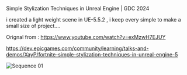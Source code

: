 

Simple Stylization Techniques in Unreal Engine | GDC 2024 

i created a light weight scene in UE-5.5.2 , i keep every simple to make a small size of project....

Orignal from : 
https://www.youtube.com/watch?v=exMzwH7EJUY

https://dev.epicgames.com/community/learning/talks-and-demos/XayP/fortnite-simple-stylization-techniques-in-unreal-engine-5





![Sequence 01](https://github.com/user-attachments/assets/e31755d8-052f-4f44-98cd-3f638e288330)
